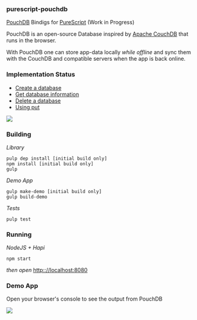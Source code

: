 ### purescript-pouchdb

<a href="http://pouchdb.com/">PouchDB</a> Bindigs for <a href="http://purescript.org">PureScript</a> (Work in Progress)

PouchDB is an open-source Database inspired by <a href="http://couchdb.apache.org/">Apache CouchDB</a> that runs in the browser.

With PouchDB one can store app-data locally *while offline* and sync them with the CouchDB and compatible servers when the app is back online.

### Implementation Status

- <a href="http://pouchdb.com/api.html#create_database">Create a database</a>
- <a href="http://pouchdb.com/api.html#database_information">Get database information</a>
- <a href="http://pouchdb.com/api.html#delete_database">Delete a database</a>
- <a href="http://pouchdb.com/api.html#create_document">Using put</a>

<img src="http://fs5.directupload.net/images/160227/6j6aob24.png"/>

### Building

*Library*
```shell
pulp dep install [initial build only]
npm install [initial build only]
gulp
```

*Demo App*

```shell
gulp make-demo [initial build only]
gulp build-demo
```

*Tests*

```shell
pulp test
```

### Running

*NodeJS + Hapi*

```shell
npm start
```

*then open* <a href="http://localhost:8080">http:://localhost:8080</a>

### Demo App

Open your browser's console to see the output from PouchDB

<img src="http://fs5.directupload.net/images/160227/82a5lra3.png"/>